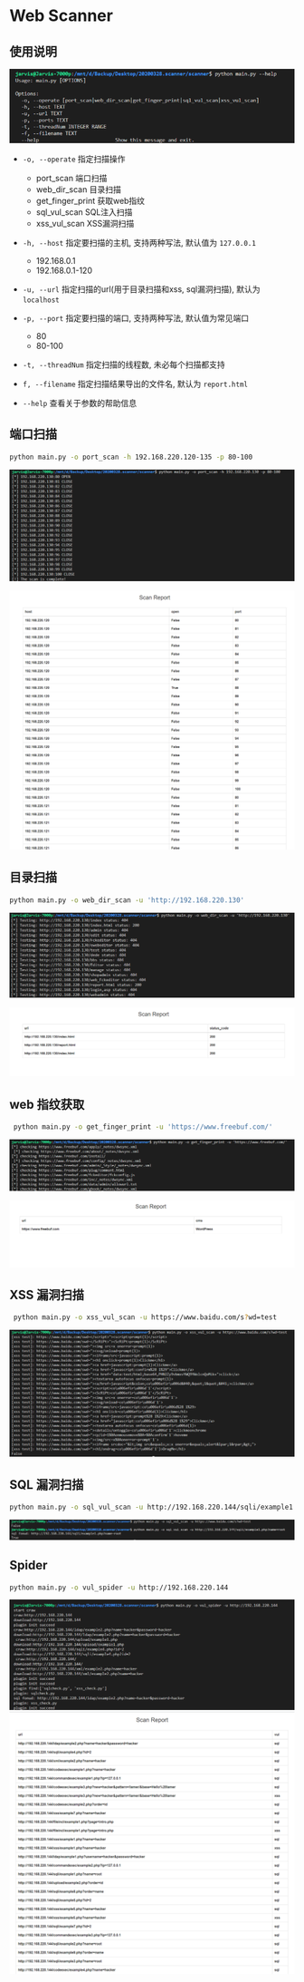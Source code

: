 # Web Scanner

## 使用说明

![help](media/help.png)

- `-o, --operate` 指定扫描操作
    - port_scan 端口扫描
    - web_dir_scan 目录扫描
    - get_finger_print 获取web指纹
    - sql_vul_scan SQL注入扫描
    - xss_vul_scan XSS漏洞扫描

- `-h, --host` 指定要扫描的主机, 支持两种写法, 默认值为 `127.0.0.1`
    - 192.168.0.1
    - 192.168.0.1-120

- `-u, --url` 指定扫描的url(用于目录扫描和xss, sql漏洞扫描), 默认为 `localhost`

- `-p, --port` 指定要扫描的端口, 支持两种写法, 默认值为常见端口
    - 80
    - 80-100

- `-t, --threadNum` 指定扫描的线程数, 未必每个扫描都支持

- `f, --filename` 指定扫描结果导出的文件名, 默认为 `report.html`

- `--help` 查看关于参数的帮助信息

## 端口扫描

```bash
python main.py -o port_scan -h 192.168.220.120-135 -p 80-100
```

![port_scan](media/port_scan.png)

![port_scan_report](media/port_scan_report.png)


## 目录扫描

```bash
python main.py -o web_dir_scan -u 'http://192.168.220.130'
```

![web_dir_scan](media/web_dir_scan.png)

![web_dir_scan_report](media/web_dir_scan_report.png)

## web 指纹获取

```bash
 python main.py -o get_finger_print -u 'https://www.freebuf.com/'
```

![cms_scan](media/cms_scan.png)

![cms_scan_report](media/cms_scan_report.png)

## XSS 漏洞扫描

```bash
 python main.py -o xss_vul_scan -u https://www.baidu.com/s?wd=test
```

![xss_scan](media/xss_scan.png)


## SQL 漏洞扫描

```bash
python main.py -o sql_vul_scan -u http://192.168.220.144/sqli/example1.php?name=root
```

![sql_vul_scan](media/sql_vul_scan.png)

## Spider

```bash
python main.py -o vul_spider -u http://192.168.220.144
```

![vul_spider](media/vul_spider.png)
![vul_spider_report](media/vul_spider_report.png)
